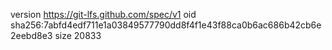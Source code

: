 version https://git-lfs.github.com/spec/v1
oid sha256:7abfd4edf711e1a03849577790dd8f4f1e43f88ca0b6ac686b42cb6e2eebd8e3
size 20833
